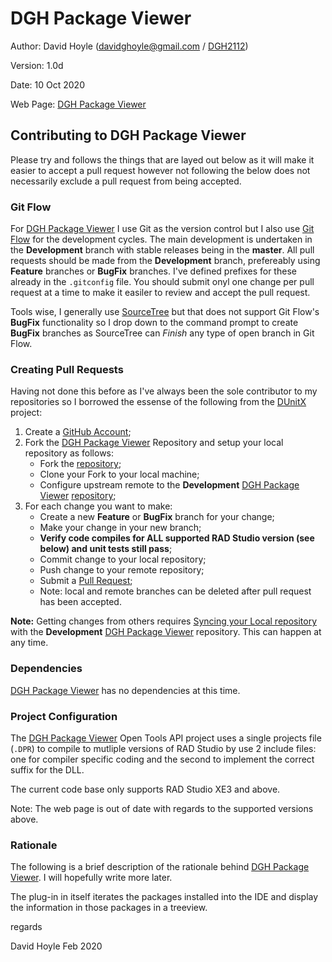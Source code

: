 # DGH Package Viewer

Author:   David Hoyle (davidghoyle@gmail.com / [DGH2112](https://github.com/DGH2112))

Version:  1.0d

Date:     10 Oct 2020

Web Page: [DGH Package Viewer](http://www.davidghoyle.co.uk/WordPress/?page_id=1299)

## Contributing to DGH Package Viewer

Please try and follows the things that are layed out below as it will make it easier to accept a pull request however not following the below does not necessarily exclude a pull request from being accepted.

### Git Flow

For [DGH Package Viewer](https://www.davidghoyle.co.uk/WordPress/?page_id=1299) I use Git as the version control but I also use [Git Flow](https://www.atlassian.com/git/tutorials/comparing-workflows/gitflow-workflow) for the development cycles. The main development is undertaken in the **Development** branch with stable releases being in the **master**. All pull requests should be made from the **Development** branch, prefereably using **Feature** branches or **BugFix** branches. I've defined prefixes for these already in the `.gitconfig` file. You should submit onyl one change per pull request at a time to make it easiler to review and accept the pull request.

Tools wise, I generally use [SourceTree](https://www.sourcetreeapp.com/) but that does not support Git Flow's **BugFix** functionality so I drop down to the command prompt to create **BugFix** branches as SourceTree can _Finish_ any type of open branch in Git Flow.

### Creating Pull Requests

Having not done this before as I've always been the sole contributor to my repositories so I borrowed the essense of the following from the [DUnitX](https://github.com/VSoftTechnologies/DUnitX) project:

1. Create a [GitHub Account](https://github.com/join);
2. Fork the [DGH Package Viewer](https://www.davidghoyle.co.uk/WordPress/?page_id=1299)
   Repository and setup your local repository as follows:
     * Fork the [repository](https://help.github.com/articles/fork-a-repo);
     * Clone your Fork to your local machine;
     * Configure upstream remote to the **Development**
       [DGH Package Viewer](https://www.davidghoyle.co.uk/WordPress/?page_id=1299)
       [repository](https://github.com/DGH2112/Integrated-Testing-Helper);
3. For each change you want to make:
     * Create a new **Feature** or **BugFix** branch for your change;
     * Make your change in your new branch;
     * **Verify code compiles for ALL supported RAD Studio version (see below) and unit tests still pass**;
     * Commit change to your local repository;
     * Push change to your remote repository;
     * Submit a [Pull Request](https://help.github.com/articles/using-pull-requests);
     * Note: local and remote branches can be deleted after pull request has been accepted.

**Note:** Getting changes from others requires [Syncing your Local repository](https://help.github.com/articles/syncing-a-fork) with the **Development** [DGH Package Viewer](https://www.davidghoyle.co.uk/WordPress/?page_id=1299) repository. This can happen at any time.

### Dependencies

[DGH Package Viewer](https://www.davidghoyle.co.uk/WordPress/?page_id=1299) has no dependencies at this time.

### Project Configuration

The [DGH Package Viewer](https://www.davidghoyle.co.uk/WordPress/?page_id=1299) Open Tools API project uses a single projects file (`.DPR`) to compile to mutliple versions of RAD Studio by use 2 include files: one for compiler specific coding and the second to implement the correct suffix for the DLL.

The current code base only supports RAD Studio XE3 and above.

Note: The web page is out of date with regards to the supported versions above.

### Rationale

The following is a brief description of the rationale behind [DGH Package Viewer](https://www.davidghoyle.co.uk/WordPress/?page_id=1299). I will hopefully write more later.

The plug-in in itself iterates the packages installed into the IDE and display the information in those packages in a treeview.

regards

David Hoyle Feb 2020
